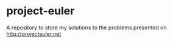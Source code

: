 project-euler
=============

A repository to store my solutions to the problems presented on http://projecteuler.net 
